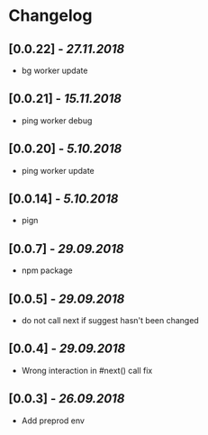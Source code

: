 # Changelog

## [0.0.22] - _27.11.2018_
- bg worker update

## [0.0.21] - _15.11.2018_
- ping worker debug

## [0.0.20] - _5.10.2018_
- ping worker update

## [0.0.14] - _5.10.2018_
- pign

## [0.0.7] - _29.09.2018_
- npm package

## [0.0.5] - _29.09.2018_
- do not call next if suggest hasn't been changed

## [0.0.4] - _29.09.2018_
- Wrong interaction in #next() call fix

## [0.0.3] - _26.09.2018_
- Add preprod env
